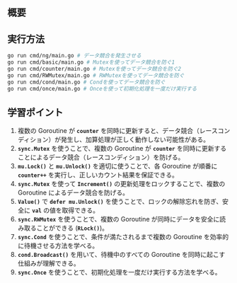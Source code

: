 ## **概要**

## **実行方法**

```sh
go run cmd/ng/main.go # データ競合を発生させる
go run cmd/basic/main.go # Mutexを使ってデータ競合を防ぐ1
go run cmd/counter/main.go # Mutexを使ってデータ競合を防ぐ2
go run cmd/RWMutex/main.go # RWMutexを使ってデータ競合を防ぐ
go run cmd/cond/main.go # Condを使ってデータ競合を防ぐ
go run cmd/once/main.go # Onceを使って初期化処理を一度だけ実行する
```

## **学習ポイント**

1. 複数の Goroutine が **`counter`** を同時に更新すると、データ競合（レースコンディション）が発生し、加算処理が正しく動作しない可能性がある。
2. **`sync.Mutex`** を使うことで、複数の Goroutine が **`counter`** を同時に更新することによるデータ競合（レースコンディション）を防げる。
3. **`mu.Lock()`** と **`mu.Unlock()`** を適切に使うことで、各 Goroutine が順番に **`counter++`** を実行し、正しいカウント結果を保証できる。
4. **`sync.Mutex`** を使って **`Increment()`** の更新処理をロックすることで、複数の Goroutine によるデータ競合を防げる。
5. **`Value()`** で **`defer mu.Unlock()`** を使うことで、ロックの解除忘れを防ぎ、安全に **`val`** の値を取得できる。
6. **`sync.RWMutex`** を使うことで、複数の Goroutine が同時にデータを安全に読み取ることができる (**`RLock()`**)。
7. **`sync.Cond`** を使うことで、条件が満たされるまで複数の Goroutine を効率的に待機させる方法を学べる。
8. **`cond.Broadcast()`** を用いて、待機中のすべての Goroutine を同時に起こす仕組みが理解できる。
9. **`sync.Once`** を使うことで、初期化処理を一度だけ実行する方法を学べる。
